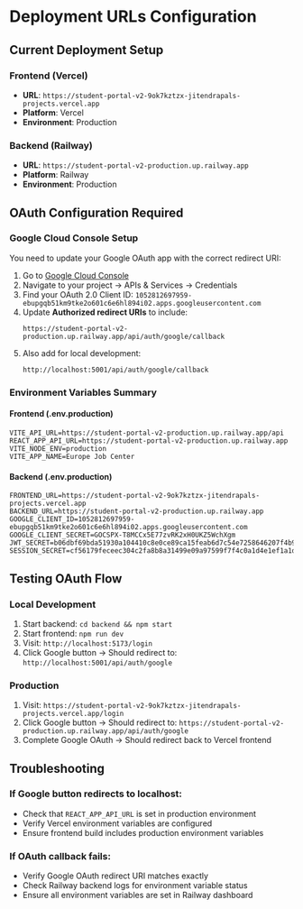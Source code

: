 # Deployment URLs Configuration

## Current Deployment Setup

### Frontend (Vercel)
- **URL**: `https://student-portal-v2-9ok7kztzx-jitendrapals-projects.vercel.app`
- **Platform**: Vercel
- **Environment**: Production

### Backend (Railway)
- **URL**: `https://student-portal-v2-production.up.railway.app`
- **Platform**: Railway
- **Environment**: Production

## OAuth Configuration Required

### Google Cloud Console Setup
You need to update your Google OAuth app with the correct redirect URI:

1. Go to [Google Cloud Console](https://console.cloud.google.com/)
2. Navigate to your project → APIs & Services → Credentials
3. Find your OAuth 2.0 Client ID: `1052812697959-ebupgqb51km9tke2o601c6e6hl894i02.apps.googleusercontent.com`
4. Update **Authorized redirect URIs** to include:
   ```
   https://student-portal-v2-production.up.railway.app/api/auth/google/callback
   ```
5. Also add for local development:
   ```
   http://localhost:5001/api/auth/google/callback
   ```

### Environment Variables Summary

#### Frontend (.env.production)
```env
VITE_API_URL=https://student-portal-v2-production.up.railway.app/api
REACT_APP_API_URL=https://student-portal-v2-production.up.railway.app
VITE_NODE_ENV=production
VITE_APP_NAME=Europe Job Center
```

#### Backend (.env.production)
```env
FRONTEND_URL=https://student-portal-v2-9ok7kztzx-jitendrapals-projects.vercel.app
BACKEND_URL=https://student-portal-v2-production.up.railway.app
GOOGLE_CLIENT_ID=1052812697959-ebupgqb51km9tke2o601c6e6hl894i02.apps.googleusercontent.com
GOOGLE_CLIENT_SECRET=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
JWT_SECRET=b06dbf69bda51930a104410c8e0ce89ca15feab6d7c54e7258646207f4b9b964
SESSION_SECRET=cf56179feceec304c2fa8b8a31499e09a97599f7f4c0a1d4e1ef1a1d8d80c73a
```

## Testing OAuth Flow

### Local Development
1. Start backend: `cd backend && npm start`
2. Start frontend: `npm run dev`
3. Visit: `http://localhost:5173/login`
4. Click Google button → Should redirect to: `http://localhost:5001/api/auth/google`

### Production
1. Visit: `https://student-portal-v2-9ok7kztzx-jitendrapals-projects.vercel.app/login`
2. Click Google button → Should redirect to: `https://student-portal-v2-production.up.railway.app/api/auth/google`
3. Complete Google OAuth → Should redirect back to Vercel frontend

## Troubleshooting

### If Google button redirects to localhost:
- Check that `REACT_APP_API_URL` is set in production environment
- Verify Vercel environment variables are configured
- Ensure frontend build includes production environment variables

### If OAuth callback fails:
- Verify Google OAuth redirect URI matches exactly
- Check Railway backend logs for environment variable status
- Ensure all environment variables are set in Railway dashboard
